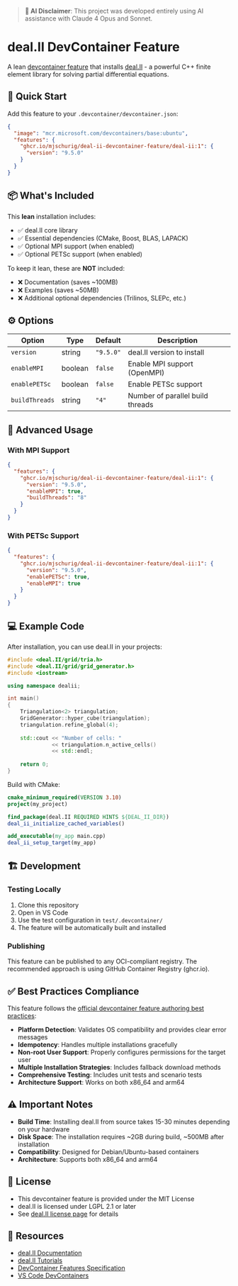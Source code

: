 > **🤖 AI Disclaimer**: This project was developed entirely using AI assistance with Claude 4 Opus and Sonnet.

# deal.II DevContainer Feature

A lean [devcontainer feature](https://code.visualstudio.com/blogs/2022/09/15/dev-container-features) that installs [deal.II](https://www.dealii.org/) - a powerful C++ finite element library for solving partial differential equations.

## 🚀 Quick Start

Add this feature to your `.devcontainer/devcontainer.json`:

```json
{
  "image": "mcr.microsoft.com/devcontainers/base:ubuntu",
  "features": {
    "ghcr.io/mjschurig/deal-ii-devcontainer-feature/deal-ii:1": {
      "version": "9.5.0"
    }
  }
}
```

## 📦 What's Included

This **lean** installation includes:
- ✅ deal.II core library
- ✅ Essential dependencies (CMake, Boost, BLAS, LAPACK)
- ✅ Optional MPI support (when enabled)
- ✅ Optional PETSc support (when enabled)

To keep it lean, these are **NOT** included:
- ❌ Documentation (saves ~100MB)
- ❌ Examples (saves ~50MB)
- ❌ Additional optional dependencies (Trilinos, SLEPc, etc.)

## ⚙️ Options

| Option | Type | Default | Description |
|--------|------|---------|-------------|
| `version` | string | `"9.5.0"` | deal.II version to install |
| `enableMPI` | boolean | `false` | Enable MPI support (OpenMPI) |
| `enablePETSc` | boolean | `false` | Enable PETSc support |
| `buildThreads` | string | `"4"` | Number of parallel build threads |

## 🔧 Advanced Usage

### With MPI Support

```json
{
  "features": {
    "ghcr.io/mjschurig/deal-ii-devcontainer-feature/deal-ii:1": {
      "version": "9.5.0",
      "enableMPI": true,
      "buildThreads": "8"
    }
  }
}
```

### With PETSc Support

```json
{
  "features": {
    "ghcr.io/mjschurig/deal-ii-devcontainer-feature/deal-ii:1": {
      "version": "9.5.0",
      "enablePETSc": true,
      "enableMPI": true
    }
  }
}
```

## 💻 Example Code

After installation, you can use deal.II in your projects:

```cpp
#include <deal.II/grid/tria.h>
#include <deal.II/grid/grid_generator.h>
#include <iostream>

using namespace dealii;

int main()
{
    Triangulation<2> triangulation;
    GridGenerator::hyper_cube(triangulation);
    triangulation.refine_global(4);
    
    std::cout << "Number of cells: " 
              << triangulation.n_active_cells() 
              << std::endl;
    
    return 0;
}
```

Build with CMake:

```cmake
cmake_minimum_required(VERSION 3.10)
project(my_project)

find_package(deal.II REQUIRED HINTS ${DEAL_II_DIR})
deal_ii_initialize_cached_variables()

add_executable(my_app main.cpp)
deal_ii_setup_target(my_app)
```

## 🏗️ Development

### Testing Locally

1. Clone this repository
2. Open in VS Code
3. Use the test configuration in `test/.devcontainer/`
4. The feature will be automatically built and installed

### Publishing

This feature can be published to any OCI-compliant registry. The recommended approach is using GitHub Container Registry (ghcr.io).

## ✅ Best Practices Compliance

This feature follows the [official devcontainer feature authoring best practices](https://containers.dev/guide/feature-authoring-best-practices):

- **Platform Detection**: Validates OS compatibility and provides clear error messages
- **Idempotency**: Handles multiple installations gracefully
- **Non-root User Support**: Properly configures permissions for the target user
- **Multiple Installation Strategies**: Includes fallback download methods
- **Comprehensive Testing**: Includes unit tests and scenario tests
- **Architecture Support**: Works on both x86_64 and arm64

## ⚠️ Important Notes

- **Build Time**: Installing deal.II from source takes 15-30 minutes depending on your hardware
- **Disk Space**: The installation requires ~2GB during build, ~500MB after installation
- **Compatibility**: Designed for Debian/Ubuntu-based containers
- **Architecture**: Supports both x86_64 and arm64

## 📄 License

- This devcontainer feature is provided under the MIT License
- deal.II is licensed under LGPL 2.1 or later
- See [deal.II license page](https://www.dealii.org/license.html) for details

## 🔗 Resources

- [deal.II Documentation](https://www.dealii.org/current/doxygen/deal.II/index.html)
- [deal.II Tutorials](https://www.dealii.org/current/doxygen/deal.II/Tutorial.html)
- [DevContainer Features Specification](https://containers.dev/implementors/features/)
- [VS Code DevContainers](https://code.visualstudio.com/docs/devcontainers/containers)